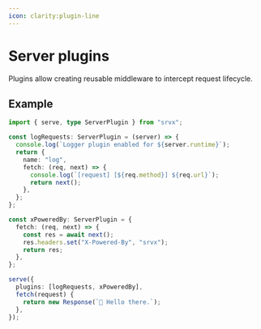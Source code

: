 ```yaml
---
icon: clarity:plugin-line
---
```


# Server plugins

Plugins allow creating reusable middleware to intercept request lifecycle.

## Example

```ts
import { serve, type ServerPlugin } from "srvx";

const logRequests: ServerPlugin = (server) => {
  console.log(`Logger plugin enabled for ${server.runtime}`);
  return {
    name: "log",
    fetch: (req, next) => {
      console.log(`[request] [${req.method}] ${req.url}`);
      return next();
    },
  };
};

const xPoweredBy: ServerPlugin = {
  fetch: (req, next) => {
    const res = await next();
    res.headers.set("X-Powered-By", "srvx");
    return res;
  },
};

serve({
  plugins: [logRequests, xPoweredBy],
  fetch(request) {
    return new Response(`👋 Hello there.`);
  },
});
```

